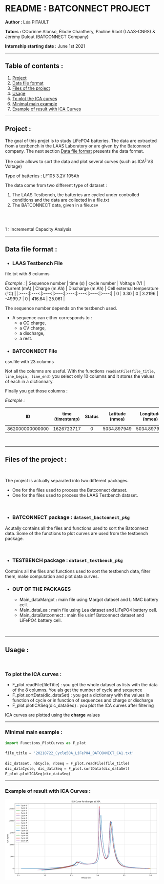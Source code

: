 # README : BATCONNECT PROJECT
**Author :** Léa PITAULT

**Tutors :** COorinne Alonso, Élodie Chanthery, Pauline Ribot (LAAS-CNRS) & Jérémy Dulout (BATCONNECT Company)

**Internship starting date :** June 1st 2021

<hr>


## Table of contents :
1. [Project](#project)
2. [Data file format](#data_file_format)
3. [Files of the project](#files)
4. [Usage](#usage)
5. [To plot the ICA curves](#plot_ica_curves)
6. [Minimal main example](#mini_example)
7. [Example of result with ICA Curves](#ica_curve)

---

## Project : <a name="project"></a>
The goal of this projet is to study LiFePO4 batteries. The data are extracted from a testbench in the LAAS Laboratory or are given by the Batconnect company. The next section [Data file format](#data_file_format) presents the data format. 

The code allows to sort the data and plot several curves (such as ICA<sup>[1](#1)</sup>  VS Voltage)

Type of batteries : LF105 3.2V 105Ah

The data come from two different type of dataset : 

1. The LAAS Testbench, the batteries are cycled under controlled conditions and the data are collected in a file.txt 
2. The BATCONNECT data, given in a file.csv

<br>
<br>


[comment]: <> (FOOTNOTES)

<a name="1">1</a> : Incremental Capacity Analysis


---


## Data file format : <a name="data_file_format"></a>

* ### **LAAS Testbench File**

file.txt with 8 columns

*Example :*
| Sequence number | time (s) | cycle number | Voltage (V) | Current (mA) | Charge (m.Ah)  | Discharge (m.Ah) | Cell external temperature (°C) |
|:----:|:----:|:----:|:----:|:----:|:----:|:----:|:----:|
| 0  | 3.30  | 0 | 3.2196 | -4999.7 | 0 |  416.64 | 25.061 |

The sequence number depends on the testbench used. 
- A sequence can either corresponds to :
    - a CC charge, 
    - a CV charge, 
    - a discharge,
    - a rest.


* ### **BATCONNECT File**

csv.file with 23 columns

Not all the columns are useful. 
With the functions `readBatFile(file_title, line_begin, line_end)` you select only 10 columns and it stores the values of each in a dictionnary.

Finally you get those columns :

*Example :*

| ID | time (timestamp) | Status | Latitude (nmea) | Longitude (nmea) | voltage (V)  | Charge (SOC %) | Current (A) | Minimal temperature (°C) | Maximale temperature (°C)
|:----:|:----:|:----:|:----:|:----:|:----:|:----:|:----:|:----:|:----:|
| 862000000000000 | 1626723717 | 0 | 5034.897949 | 5034.897949 | 54.30 | 100.0 | 0.00 | 30.00 | 31.00



<br>

---

## Files of the project : <a name="files"></a>
<br>

The project is actually separated into two different packages. 
- One for the files used to process the Batconnect dataset.
- One for the files used to process the LAAS Testbench dataset.

<br>

- ### **BATCONNECT package** :  `dataset_bactonnect_pkg`

Acutally contains all the files and functions used to sort the Batconnect data. Some of the functions to plot curves are used from the testbench package.
    
<br>

- ### **TESTBENCH package** : `dataset_testbench_pkg` 

Contains all the files and functions used to sort the testbench data, filter them, make computation and plot data curves.

- ### **OUT OF THE PACKAGES** 

    - Main_dataMargot : main file using Margot dataset and LiNMC battery cell.
    - Main_dataLea : main file using Lea dataset and LiFePO4 battery cell.
    - Main_dataBatconnect : main file usinf Batconnect dataset and LiFePO4 battery cell.


<br>

---

## Usage : <a name="usage"></a>

<br>

### To plot the ICA curves : <a name="plot_ica_curves"></a>
 - F_plot.readFile(fileTitle) : you get the whole dataset as lists with the data of the 8 columns. You als get the number of cycle and sequence
 - F_plot.sortData(dic_dataSet) : you get a dictionary with the values in function of cycle or in function of sequences and charge or discharge
 - F_plot.plotICASeq(dic_dataSeq) : you plot the ICA curves after filtering

ICA curves are plotted using the **charge** values

---
### Minimal main example : <a name="mini_example"></a>
```python
import Functions_PlotCurves as F_plot

file_title = '20210722_Cycle50A_LiFePO4_BATCONNECT_CA1.txt'

dic_dataSet, nbCycle, nbSeq = F_plot.readFile(file_title)
dic_dataCycle, dic_dataSeq = F_plot.sortData(dic_dataSet)
F_plot.plotICASeq(dic_dataSeq)
```

<hr>

### Example of result with ICA Curves : <a name="ica_curve"></a>

![](Figures/ICA_15Cycles50A_29-07-21.PNG)

